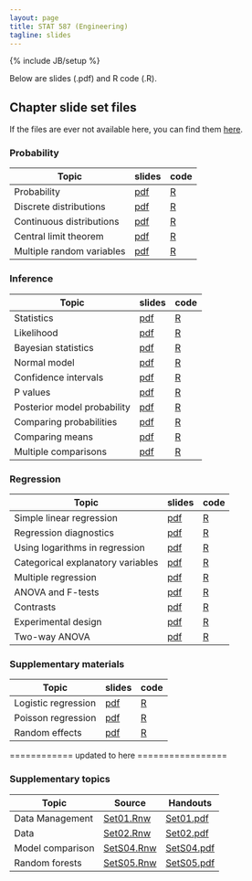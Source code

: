 ```yaml
---
layout: page
title: STAT 587 (Engineering)
tagline: slides
---
```

{% include JB/setup %}

Below are slides (.pdf) and R code (.R).

## Chapter slide set files

If the files are ever not available here, 
you can find them 
[here](https://github.com/jarad/jarad.github.com/tree/master/courses/stat401Eng/slides).

### Probability

|Topic|slides|code|
|---|---|---|
|Probability|[pdf](Probability/P1-Probability/P1-Probability.pdf)|[R](Probability/P1-Probability/P1-Probability.R)|
|Discrete distributions|[pdf](Probability/P2-Discrete_distributions/P2-Discrete_distributions.pdf)|[R](Probability/P2-Discrete_distributions/P2-Discrete_distributions.R)|
|Continuous distributions|[pdf](Probability/P3-Continuous_distributions/P3-Continuous_distributions.pdf)|[R](Probability/P3-Continuous_distributions/P3-Continuous_distributions.R)|
|Central limit theorem|[pdf](Probability/P4-Central_limit_theorem/P4-Central_Limit_Theorem.pdf)|[R](Probability/P4-Central_limit_theorem/P4-Central_Limit_Theorem.R)|
|Multiple random variables|[pdf](Probability/P5-Multiple_random_variables/P5-Multiple_random_variables.pdf)|[R](Probability/P5-Multiple_random_variables/P5-Multiple_random_variables.R)|


### Inference

|Topic|slides|code|
|---|---|---|
|Statistics|[pdf](Inference/I01-Statistics/I01-Statistics.pdf)|[R](Inference/I01-Statistics/I01-Statistics.R)|
|Likelihood|[pdf](Inference/I02-Likelihood/I02-Likelihood.pdf)|[R](Inference/I02-Likelihood/I02-Likelihood.R)|
|Bayesian statistics|[pdf](Inference/I03-Bayesian_statistics/I03-Bayesian_statistics.pdf)|[R](Inference/I03-Bayesian_statistics/I03-Bayesian_statistics.R)|
|Normal model|[pdf](Inference/I04-Normal_model/I04-Normal_model.pdf)|[R](Inference/I04-Normal_model/I04-Normal_model.R)|
|Confidence intervals|[pdf](Inference/I05-Confidence_intervals/I05-Confidence_intervals.pdf)|[R](Inference/I05-Confidence_intervals/I05-Confidence_intervals.R)|
|P values|[pdf](Inference/I06-Pvalues/I06-Pvalues.pdf)|[R](Inference/I06-Pvalues/I06-Pvalues.R)|
|Posterior model probability|[pdf](Inference/I07-Posterior_model_probability/I07-Posterior_model_probability.pdf)|[R](Inference/I07-Posterior_model_probability/I07-Posterior_model_probability.R)|
|Comparing probabilities|[pdf](Inference/I08-Comparing_probabilities/I08-Comparing_probabilities.pdf)|[R](Inference/I08-Comparing_probabilities/I08-Comparing_probabilities.R)|
|Comparing means|[pdf](Inference/I09-Comparing_means/I09-Comparing_means.pdf)|[R](Inference/I09-Comparing_means/I09-Comparing_means.R)|
|Multiple comparisons|[pdf](Inference/I10-Multiple_comparisons/I10-Multiple_comparisons.pdf)|[R](Inference/I10-Multiple_comparisons/I10-Multiple_comparisons.R)|


### Regression

|Topic|slides|code|
|---|---|---|
|Simple linear regression|[pdf](Regression/R01-Simple_linear_regression/R01-Simple_linear_regression.pdf)|[R](Regression/R01-Simple_linear_regression/R01-Simple_linear_regression.R)|
|Regression diagnostics|[pdf](Regression/R02-Regression_diagnostics/R02-Regression_diagnostics.pdf)|[R](Regression/R02-Regression_diagnostics/R02-Regression_diagnostics.R)|
|Using logarithms in regression|[pdf](Regression/R03-Logarithms/R03-Logarithms.pdf)|[R](Regression/R03-Logarithms/R03-Logarithms.R)|
|Categorical explanatory variables|[pdf](Regression/R04-Categorical_explanatory_variables/R04-Categorical_explanatory_variables.pdf)|[R](Regression/R04-Categorical_explanatory_variables/R04-Categorical_explanatory_variables.R)|
|Multiple regression|[pdf](Regression/R05-Multiple_regression/R05-Multiple_regression.pdf)|[R](Regression/R05-Multiple_regression/R05-Multiple_regression.R)|
|ANOVA and F-tests|[pdf](Regression/R06-ANOVA_F-tests/R06-ANOVA_F-tests.pdf)|[R](Regression/R06-ANOVA_F-tests/R06-ANOVA_F-tests.R)|
|Contrasts|[pdf](Regression/R07-Contrasts/R07-Contrasts.pdf)|[R](Regression/R07-Contrasts/R07-Contrasts.R)|
|Experimental design|[pdf](Regression/R08-Experimental_design/R08-Experimental_design.pdf)|[R](Regression/R08-Experimental_design/R08-Experimental_design.R)|
|Two-way ANOVA|[pdf](Regression/R09-Two-way_ANOVA/R09-Two-way_ANOVA.pdf)|[R](Regression/R09-Two-way_ANOVA/R09-Two-way_ANOVA.R)|


### Supplementary materials

|Topic|slides|code|
|---|---|---|
|Logistic regression|[pdf](Supplementary/S01-Logistic_regression/S01-Logistic_regression.pdf)|[R](Supplementary/S01-Logistic_regression/S01-Logistic_regression.R)|
|Poisson regression|[pdf](Supplementary/S02-Poisson_regression/S02-Poisson_regression.pdf)|[R](Supplementary/S02-Poisson_regression/S02-Poisson_regression.R)|
|Random effects|[pdf](Supplementary/S03-Random_effects/S03-Random_effects.pdf)|[R](Supplementary/S03-Random_effects/S03-Random_effects.R)|



 ============ updated to here =================

### Supplementary topics

|Topic|Source|Handouts|
|---|---|---|
|Data Management|[Set01.Rnw](Set01/Set01_data_management.Rnw)|[Set01.pdf](Set01/Set01_data_management.pdf)|
|Data|[Set02.Rnw](Set02/Set02_data.Rnw)|[Set02.pdf](Set02/Set02_data.pdf)|
|Model comparison|[SetS04.Rnw](SetS04/SetS04_Model_comparison.Rnw)|[SetS04.pdf](SetS04/SetS04_Model_comparison.pdf)|
|Random forests|[SetS05.Rnw](SetS05/SetS05_Random_forests.Rnw)|[SetS05.pdf](SetS05/SetS05_Random_forests.pdf)|
